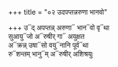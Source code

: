 +++
title = "०२ उदपप्तन्नरुणा भानवो"

+++
उ᳓द् अपप्तन्न् अरुणा᳓ भान᳓वो वृ᳓था  
सुआयु᳓जो अ᳓रुषीर् गा᳓ अयुक्षत  
अ᳓क्रन्न् उषा᳓सो वयु᳓नानि पूर्व᳓था  
रु᳓शन्तम् भानु᳓म् अ᳓रुषीर् अशिश्रयुः